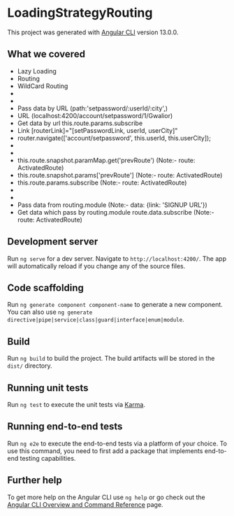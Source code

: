 # LoadingStrategyRouting

This project was generated with [Angular CLI](https://github.com/angular/angular-cli) version 13.0.0.

## What we covered
* Lazy Loading 
* Routing
* WildCard Routing
* 
* 
* Pass data by URL (path:'setpassword/:userId/:city',)
* URL (localhost:4200/account/setpassword/1/Gwalior)
* Get data by url this.route.params.subscribe
* Link [routerLink]="[setPasswordLink, userId, userCity]"
* router.navigate(['account/setpassword', this.userId, this.userCity]);
* 
* 
* this.route.snapshot.paramMap.get('prevRoute') (Note:- route: ActivatedRoute)
* this.route.snapshot.params['prevRoute'] (Note:- route: ActivatedRoute)
* this.route.params.subscribe (Note:- route: ActivatedRoute)
* 
* 
* Pass data from routing.module (Note:- data: {link: 'SIGNUP URL'})
* Get data which pass by routing.module route.data.subscribe (Note:- route: ActivatedRoute)

## Development server

Run `ng serve` for a dev server. Navigate to `http://localhost:4200/`. The app will automatically reload if you change any of the source files.

## Code scaffolding

Run `ng generate component component-name` to generate a new component. You can also use `ng generate directive|pipe|service|class|guard|interface|enum|module`.

## Build

Run `ng build` to build the project. The build artifacts will be stored in the `dist/` directory.

## Running unit tests

Run `ng test` to execute the unit tests via [Karma](https://karma-runner.github.io).

## Running end-to-end tests

Run `ng e2e` to execute the end-to-end tests via a platform of your choice. To use this command, you need to first add a package that implements end-to-end testing capabilities.

## Further help

To get more help on the Angular CLI use `ng help` or go check out the [Angular CLI Overview and Command Reference](https://angular.io/cli) page.
